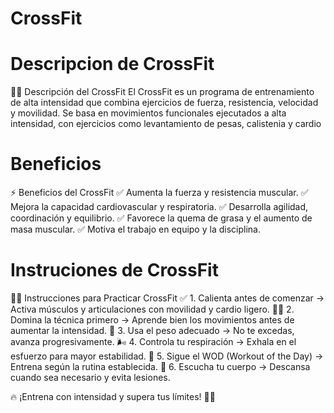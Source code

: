 # CrossFit

# Descripcion de CrossFit
🏋️‍♂️ Descripción del CrossFit
El CrossFit es un programa de entrenamiento de alta intensidad que combina ejercicios de fuerza, resistencia, velocidad y movilidad. Se basa en movimientos funcionales ejecutados a alta intensidad, con ejercicios como levantamiento de pesas, calistenia y cardio

# Beneficios
⚡ Beneficios del CrossFit
✅ Aumenta la fuerza y resistencia muscular.
✅ Mejora la capacidad cardiovascular y respiratoria.
✅ Desarrolla agilidad, coordinación y equilibrio.
✅ Favorece la quema de grasa y el aumento de masa muscular.
✅ Motiva el trabajo en equipo y la disciplina.

# Instruciones de CrossFit
🏋️‍♂️ Instrucciones para Practicar CrossFit
✅ 1. Calienta antes de comenzar → Activa músculos y articulaciones con movilidad y cardio ligero.
🏋️‍♀️ 2. Domina la técnica primero → Aprende bien los movimientos antes de aumentar la intensidad.
📏 3. Usa el peso adecuado → No te excedas, avanza progresivamente.
🌬 4. Controla tu respiración → Exhala en el esfuerzo para mayor estabilidad.
🔄 5. Sigue el WOD (Workout of the Day) → Entrena según la rutina establecida.
🛑 6. Escucha tu cuerpo → Descansa cuando sea necesario y evita lesiones.

🔥 ¡Entrena con intensidad y supera tus límites! 💪🔥